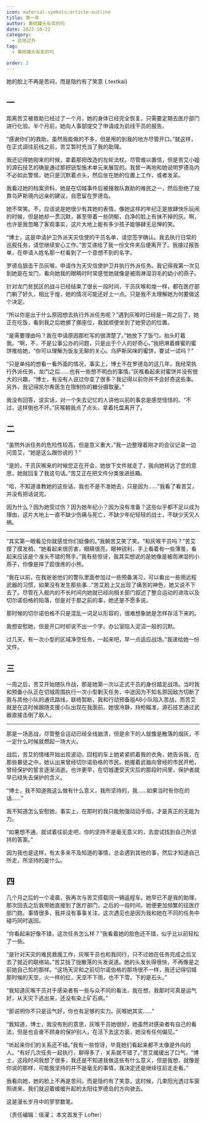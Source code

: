 ```yaml
---
icon: material-symbols:article-outline
title: 第一年
author: 黄桃罐头有卖的吗
date: 2022-10-22
category:
  - 此地之外
tag:
  - 黄桃罐头有卖的吗

order: 3
---
```


她的脸上不再是苦闷，而是隐约有了笑意 {.textkai}

<!-- more -->

## 一

距离苦艾被救助已经过了一个月，她的身体已经完全恢复，只需要定期去医疗部门进行化验。半个月前，她向人事部提交了申请成为前线干员的报告。

“感谢你们的救助，虽然我能做的不多，但是用的到我的地方尽管开口。”就这样，在正式调往前线之前，苦艾暂时充当了我的助理。

我还记得她刚来的时候，拿着那把改造的左轮法杖。尽管难以置信，但是苦艾小姐的源石技艺的确是通过那把铳型施术单元来展现的。我曾一再地和她说明罗德岛内不必如此警惕，她只是沉默着点头，然后坐在她的位置上工作，或者发呆。

我看过她的档案资料，她是在切城事件后被搜救队救助的难民之一，然后拒绝了投靠乌萨斯境内远亲的建议，自愿留在罗德岛。

她不常笑。不，应该说是她很少有其她的表情，像她这样的年纪正是放肆快乐玩闹的时候，但是她却一贯沉默，甚至带着一些阴郁，白净的脸上有抹不掉的灰。啊，也许是我忽略了客观事实，这片大地上能有多少孩子能够肆无忌惮的笑。

“博士，这是申请护卫外派天灾信使的干员名单，请您签字确认。我去执行日常的巡舰任务，请您继续安心工作。”苦艾递给了我一份文件夹后便离开了。我接过报告单，在申请人姓名那一栏看到了一个意想不到的名字。

罗德岛狙击干员灰喉，申请作为天灾信使护卫并执行外派任务。我记得我第一次见到她是在龙门，看向她我的眼睛时时常感觉她就像是被雨淋湿羽毛的幼小的燕子。

针对龙门贫民区的战斗已经结束了很长一段时间，干员灰喉和煌一样，都在医疗部门躺了好久，相比于煌，她的情况可能还好上一点。只是我不太理解她为何要做这个决定。

“所以你是出于什么原因想去执行外派任务呢？”遇到灰喉时已经是一周之后了，她正在吃饭，看到我之后她挪了挪座位，我就顺便坐到了她旁边的位置。

“是需要理由吗？我在申请原因那栏写的很清楚了。”她放下了饭勺，抬头盯着我。“啊，不，不是公事公办的问题，只是出于个人的好奇心，”我把淋着蜂蜜的蜜饼推给她，“你可以理解为饭友无聊的关心。乌萨斯风味的蜜饼，要试一试吗？”

“只是单纯的想看一看外面的情况，事实上，博士不在罗德岛的这几年，我经常执行外派任务，龙门之后……也有一些想不明白的事情。”灰喉看起来对蜜饼并没有很大的兴趣，“博士，有没有人说过你变了很多？我记得以前你并不会好奇这些事。另外，我记得凯尔希医生在限制你的糖分摄取量。”

我没有回答，说实话，对一个失去记忆的人讲他以前的事总是感觉怪怪的。“不过，这样倒也不坏。”灰喉朝我点了点头，拿着托盘离开了。

## 二

“虽然外派任务的危险性较高，但是意义重大，”我一边整理着刚才的会议记录一边问苦艾，“她是这么跟你说的？”

“是的，干员灰喉来的时候您正在开会，她放下文件就走了，我向她转达了您的意思，她就回复了我这句话。”苦艾正在把文件分类放进纸箱。

“哈，不知道谁教她的这些话，我也不是不准她去，只是因为……”我看了看苦艾，并没有把话说完。

因为什么？因为她受过伤？因为她年纪小？因为没有准备？这些似乎都不足以成为理由，这片大地上一直不缺少伤痛与死亡，不缺少年纪轻轻的战士，不缺少天灾人祸。

---

“其实第一眼看见你就感觉你们挺像的。”我朝苦艾笑了笑。“和灰喉干员吗？”苦艾摸了摸发梢，“她看起来很厉害，眼睛很亮，眼神锐利，手上看着有一些薄茧，看起来应该是个准头不错的弩手。”我有些惊讶，我其实想说的是她像是被雨淋湿的小燕子，你像是摔了跤很疼的小熊。

“我在以前，在我爸爸他们的警队里面参加过一些预备演习，可以看出一些用远程武器的习惯，如果没有发生那些事…”苦艾脸上又出现了痛苦的神色，她又说不下去了。尽管在入舰内的不长时间内她就已经向相关部门叙述了整合运动的进攻以及切尔诺伯格的陷落，但是对于那之前的事，她还是不愿多说。

那时候的切尔诺伯格不只是混乱一词足以形容的，很难想象她是怎样存活下来的。

我想安慰她，但是开口时却说不出一个字。办公室陷入泥沼一般的沉默。

过几天，有一次小型的区域净空任务，一起来吧，早一点适应战场。”我递给她一份文件。

## 三

一周之后，苦艾开始随队作战，那是她第一次以正式干员的身份踏足战场。当时我和预备小队正在切城周围执行一次小型剿灭任务，中途因为不知名原因敌方切断了我与其他小队的通讯路线，联络暂断，我和行动预备组A6小队陷入苦战，而苦艾就是在这时候跟随支援小队出现在我面前。她很冷静，持枪瞄准，源石技艺通过武器直接击倒了敌人。

---

那是一场恶战，尽管整合运动已经全线崩溃，但是余下的人就像是散落的烟灰，不一定什么时候就燃起一场大火。

战后，苦艾的情绪开始出现波动，回程的车上她紧紧抓着我的衣角，她告诉我，在那些暴徒之中，她认出来曾经切尔诺伯格的市民。她握着武器向曾经的市民开枪，曾经保护的誓言逐渐消逝。也许更早，在切城遭受天灾后的那段时间里，保护者就早已经失去保护的含义。

“博士，我不知道我这么做有什么意义，我所坚持的，我……如果当时有你在的话……”

我不知道怎么安慰她，事实上，在那时的我只能勉强动动手指，才是真正的无能为力。

“如果想不通，就试着往前走吧，你的坚持不是毫无意义的，去尝试找到自己所坚持的答案。”

因为我也是这样，有太多来不及知道的事情，总会遇到其他的事，然后才知道自己所走，所坚持的是什么。

## 四

几个月之后的一个凌晨，我再次与苦艾搭载同一辆返程车。她早已不是我的助理，那次回去之后我带她直接到了医疗部门，之后的一段时间，她便更加频繁的往医疗部门跑。事情很多，我并没有事事关注，这次遇见也是因为我和她在不同的任务中碰巧同时返回。

“你看起来好像不错，这次任务怎么样？”我看着她的脸色还不错，似乎比以前轻松了一些。

“是针对天灾的难民救援工作，灰喉干员也和我同行，只不过她在任务完成之后又去了就近的联络站。”苦艾拢了拢散落的头发说道。她的头发长得很快，不再像是之前她自己剪的那样。“这场天灾和之前切尔诺伯格的那场很不一样，我还记得切城那时候的天空，火一样的红，天空不下雨，也不下雪，下的是石头。”

“我知道灰喉干员对于感染者有一些与众不同的看法，我在想，我那时可真是运气好，从天灾下逃出来，还没有染上矿石病。”

“那说明你不只是运气好，你也有足够的实力。灰喉她其实……”

“我知道，博士，我没有别的意思，灰喉干员她很好，她虽然对感染者有自己的看法，但是也会奋不顾身的保护别人，在活下去这方面，她没有任何偏见。”

“听起来你们的关系还不错。”我有一些惊讶，毕竟她们看起来都不太像是外向的人。“有好几次任务一起执行，聊得多了，关系就不错了。”苦艾缓缓出了口气，“博士，这段时间我想了很多，我还是不知道我做这些有什么意义，但是我想，就像是你说的那样，可能我坚持的并不是毫无的事情，我决定还是继续往前走走看。”

我看向她，她的脸上不再是苦闷，而是隐约有了笑意。这时候，几束阳光透过车窗照进来，我们就迎着缓缓升起的太阳往罗德岛的方向驶去。

这是漫长岁月中的寥寥数笔。<eod />

（责任编辑：瑶濯；
本文首发于 Lofter）

<FakeAds />